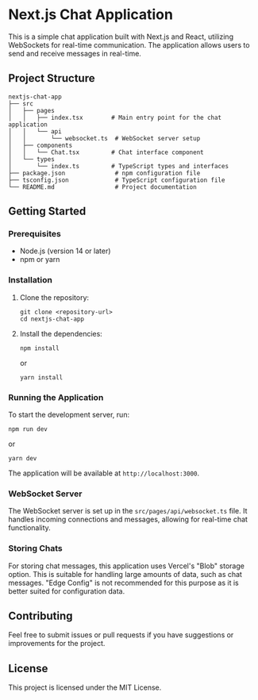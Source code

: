 # Next.js Chat Application

This is a simple chat application built with Next.js and React, utilizing WebSockets for real-time communication. The application allows users to send and receive messages in real-time.

## Project Structure

```
nextjs-chat-app
├── src
│   ├── pages
│   │   ├── index.tsx        # Main entry point for the chat application
│   │   └── api
│   │       └── websocket.ts  # WebSocket server setup
│   ├── components
│   │   └── Chat.tsx         # Chat interface component
│   └── types
│       └── index.ts         # TypeScript types and interfaces
├── package.json              # npm configuration file
├── tsconfig.json             # TypeScript configuration file
└── README.md                 # Project documentation
```

## Getting Started

### Prerequisites

- Node.js (version 14 or later)
- npm or yarn

### Installation

1. Clone the repository:

   ```
   git clone <repository-url>
   cd nextjs-chat-app
   ```

2. Install the dependencies:

   ```
   npm install
   ```

   or

   ```
   yarn install
   ```

### Running the Application

To start the development server, run:

```
npm run dev
```

or

```
yarn dev
```

The application will be available at `http://localhost:3000`.

### WebSocket Server

The WebSocket server is set up in the `src/pages/api/websocket.ts` file. It handles incoming connections and messages, allowing for real-time chat functionality.

### Storing Chats

For storing chat messages, this application uses Vercel's "Blob" storage option. This is suitable for handling large amounts of data, such as chat messages. "Edge Config" is not recommended for this purpose as it is better suited for configuration data.

## Contributing

Feel free to submit issues or pull requests if you have suggestions or improvements for the project.

## License

This project is licensed under the MIT License.